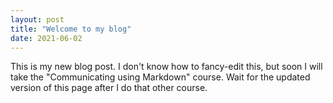 ```yaml
---
layout: post
title: "Welcome to my blog"
date: 2021-06-02
---
```


This is my new blog post. I don't know how to fancy-edit this, but soon I will take 
the "Communicating using Markdown" course. Wait for the updated version of this page 
after I do that other course.  
